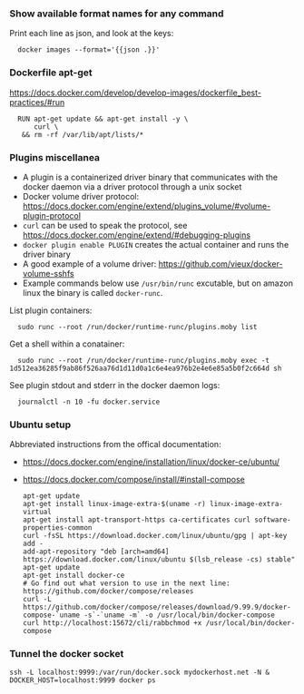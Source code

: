 ### Show available format names for any command

Print each line as json, and look at the keys:

      docker images --format='{{json .}}'

### Dockerfile apt-get

https://docs.docker.com/develop/develop-images/dockerfile_best-practices/#run

      RUN apt-get update && apt-get install -y \
          curl \
       && rm -rf /var/lib/apt/lists/*

### Plugins miscellanea

* A plugin is a containerized driver binary that communicates with the docker daemon via a driver protocol through a unix socket
* Docker volume driver protocol: https://docs.docker.com/engine/extend/plugins_volume/#volume-plugin-protocol
* `curl` can be used to speak the protocol, see https://docs.docker.com/engine/extend/#debugging-plugins
* `docker plugin enable PLUGIN` creates the actual container and runs the driver binary
* A good example of a volume driver: https://github.com/vieux/docker-volume-sshfs
* Example commands below use `/usr/bin/runc` excutable, but on amazon linux the binary is called `docker-runc`.

List plugin containers:

      sudo runc --root /run/docker/runtime-runc/plugins.moby list

Get a shell within a conatainer:

      sudo runc --root /run/docker/runtime-runc/plugins.moby exec -t 1d512ea36285f9ab86f526aa76d1d11d0a1c6e4ea976b2e4e6e85a5b0f2c664d sh

See plugin stdout and stderr in the docker daemon logs:

      journalctl -n 10 -fu docker.service

### Ubuntu setup

Abbreviated instructions from the offical documentation:

- https://docs.docker.com/engine/installation/linux/docker-ce/ubuntu/
- https://docs.docker.com/compose/install/#install-compose

      apt-get update
      apt-get install linux-image-extra-$(uname -r) linux-image-extra-virtual
      apt-get install apt-transport-https ca-certificates curl software-properties-common
      curl -fsSL https://download.docker.com/linux/ubuntu/gpg | apt-key add -
      add-apt-repository "deb [arch=amd64] https://download.docker.com/linux/ubuntu $(lsb_release -cs) stable"
      apt-get update
      apt-get install docker-ce
      # Go find out what version to use in the next line: https://github.com/docker/compose/releases
      curl -L https://github.com/docker/compose/releases/download/9.99.9/docker-compose-`uname -s`-`uname -m` -o /usr/local/bin/docker-compose
      curl http://localhost:15672/cli/rabbchmod +x /usr/local/bin/docker-compose

### Tunnel the docker socket

    ssh -L localhost:9999:/var/run/docker.sock mydockerhost.net -N &
    DOCKER_HOST=localhost:9999 docker ps
